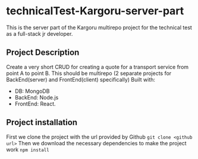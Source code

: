 # technicalTest-Kargoru-server-part
This is the server part of the Kargoru multirepo project for the technical test as a full-stack jr developer.

## Project Description
Create a very short CRUD for creating a quote for a transport service from point A to point B. This should be multirepo (2 separate projects for BackEnd(server) and FrontEnd(client) specifically)
Built with:
* DB: MongoDB
* BackEnd: Node.js
* FrontEnd: React.

## Project installation
First we clone the project with the url provided by Github ``` git clone <github url> ```
Then we download the necessary dependencies to make the project work ``` npm install ```
